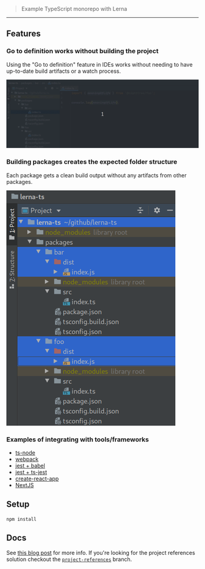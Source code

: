 > Example TypeScript monorepo with Lerna

----

## Features

### Go to definition works without building the project

Using the "Go to definition" feature in IDEs works without needing to have up-to-date build artifacts or a watch process.

![find-usage](./media/find-usage.gif)

### Building packages creates the expected folder structure

Each package gets a clean build output without any artifacts from other packages.

![build-output](./media/build-output.png)

### Examples of integrating with tools/frameworks

- [ts-node](packages/ts-node)
- [webpack](packages/webpack)
- [jest + babel](packages/jest-babel)
- [jest + ts-jest](packages/jest-tsjest)
- [create-react-app](packages/cra)
- [NextJS](packages/nextjs)

## Setup

```shell
npm install
```

## Docs

See [this blog post](https://medium.com/@NiGhTTraX/how-to-set-up-a-typescript-monorepo-with-lerna-c6acda7d4559) for more info. If you're looking for the project references solution checkout the [`project-references`](https://github.com/NiGhTTraX/lerna-ts/tree/project-references) branch.
